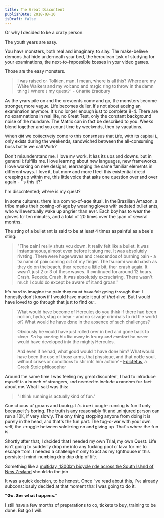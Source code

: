 ```yaml
---
title: The Great Discontent
publishDate: 2018-08-10
isDraft: false
---
```


Or why I decided to be a crazy person.

The youth years are easy.

You have monsters, both real and imaginary, to slay. The make-believe demons that hide underneath your bed, the herculean task of studying for your examinations, the next-to-impossible bosses in your video games. 

Those are the easy monsters.

> I was raised on Tolkien, man. I mean, where is all this? Where are my White Walkers and my volcano and magic ring to throw in the damn thing? Where's my quest?"
> \- Charlie Bradbury

As the years pile on and the crescents come and go, the monsters become stronger, more vague. Life becomes duller. It's not about aceing an examination anymore. It's no longer enough just to complete 8-4. There are no examinations in real life, no Great Test, only the constant background noise of the mundane. The Matrix can in fact be described to you. Weeks blend together and you count time by weekends, then by vacations. 

When did we collectively come to this consensus that Life, with its capital L, only exists during the weekends, sandwiched between the all-consuming boss battle we call Work?

Don't misunderstand me, I love my work. It has its ups and downs, but in general it fulfills me. I love learning about new languages, new frameworks. I love working on new designs, rearranging the same familiar elements in different ways. I love it, but more and more I feel this existential dread creeping up within me, this little voice that asks one question over and over again - "Is this it?"

I'm discontented; where is my quest?

In some cultures, there is a coming-of-age ritual. In the Brazilian Amazon, a tribe marks their coming-of-age by wearing gloves with sedated bullet ants, who will eventually wake up angrier than ever. Each boy has to wear the gloves for ten minutes, and a total of 20 times over the span of several months. 

The sting of a bullet ant is said to be at least 4 times as painful as a bee's sting:

> "[The pain] really shuts you down. It really felt like a bullet. It was instantaneous, almost even before it stung me. It was absolutely riveting. There were huge waves and crescendos of burning pain - a tsunami of pain coming out of my finger. The tsunami would crash as they do on the beach, then recede a little bit, then crash again. It wasn't just 2 or 3 of these waves. It continued for around 12 hours. Crash. Recede. Crash. It was absolutely excruciating. There wasn't much I could do except be aware of it and groan."

It's hard to imagine the pain they must have felt going through that. I honestly don't know if I would have made it out of *that* alive. But I would have loved to go through that just to find out.

> What would have become of Hercules do you think if there had been no lion, hydra, stag or bear - and no savage criminals to rid the world of? What would he have done in the absence of such challenges?
> 
> Obviously he would have just rolled over in bed and gone back to sleep. So by snoring his life away in luxury and comfort he never would have developed into the mighty Hercules.
> 
> And even if he had, what good would it have done him? What would have been the use of those arms, that physique, and that noble soul, without crises or conditions to stir into him action?
> \- [Epictetus](https://en.wikipedia.org/wiki/Epictetus), a Greek Stoic philosopher

Around the same time I was feeling my great discontent, I had to introduce myself to a bunch of strangers, and needed to include a random fun fact about me. What I said was this: 
> "I think running is actually kind of fun."

Cue chorus of groans and booing. It's true though- running is fun if only because it's boring. The truth is any reasonably fit and uninjured person can run a 10K, if very slowly. The only thing stopping anyone from doing it is purely in the head, and that's the fun part. The tug-o-war with your own self, the struggle between soldiering on and giving up. That's where the fun is.

Shortly after that, I decided that I needed my own Trial, my own Quest. Life isn't going to suddenly drop me into any fucking pool of lava for me to escape from. I needed a challenge if only to act as my lighthouse in this persistent mind-numbing drip drip drip of life.

Something like a [multiday, 1300km bicycle ride across the South Island of New Zealand](http://www.touraotearoa.nz/p/home.html) should do the job.

It was a quick decision, to be honest. Once I've read about this, I've already subconsciosuly decided at that moment that I was going to do it.

**"Go. See what happens."**

I still have a few months of preparations to do, tickets to buy, training to be done. But go I will.